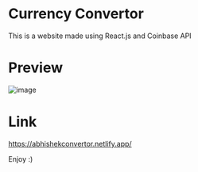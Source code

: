 # Currency Convertor

This is a website made using React.js and Coinbase API

# Preview

![image](https://user-images.githubusercontent.com/68701271/133867454-d054d5e9-e407-4196-8152-01feb001b447.png)

# Link

https://abhishekconvertor.netlify.app/

Enjoy :)
